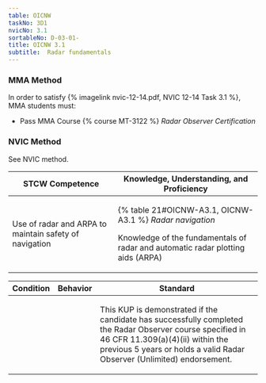 ```yaml
---
table: OICNW
taskNo: 3D1
nvicNo: 3.1 
sortableNo: D-03-01-
title: OICNW 3.1 
subtitle:  Radar fundamentals
---
```



### MMA Method

In order to satisfy  {% imagelink nvic-12-14.pdf, NVIC 12-14 Task 3.1 %}, MMA students must:

* Pass MMA Course {% course MT-3122 %}  *Radar Observer Certification*


### NVIC Method

<a onclick="togglevisibility('nvic_methods')" >See NVIC method.</a>

<div id='nvic_methods' class='hide'>

<table>
<thead>
<tr>
<th class='forty'> STCW Competence </th>
<th class='sixty'> Knowledge, Understanding, and Proficiency </th>
</tr>
</thead>




<tbody>
<tr><td markdown='1'>

Use of radar and ARPA to maintain safety of navigation

</td><td markdown='1'>

{% table 21#OICNW-A3.1, OICNW-A3.1 %} *Radar navigation*

Knowledge of the fundamentals of radar and automatic radar plotting aids (ARPA)

</td></tr>


</tbody>
</table>


<table>
<thead>
<tr><th class='twenty'>  Condition </th><th class='twenty'> Behavior </th><th  class='sixty'>Standard </th></tr>
</thead>
<tbody >



<tr><td markdown='1'>


</td><td markdown='1'>


<br>

<div class="tooltip" markdown='1'>



</div>


</td><td markdown='1'>

This KUP is demonstrated if the candidate has successfully completed the Radar Observer course specified in 46 CFR 11.309(a)(4)(ii) within the previous 5 years or holds a valid Radar Observer (Unlimited) endorsement.

</td></tr>
</tbody>
</table>
</div>
